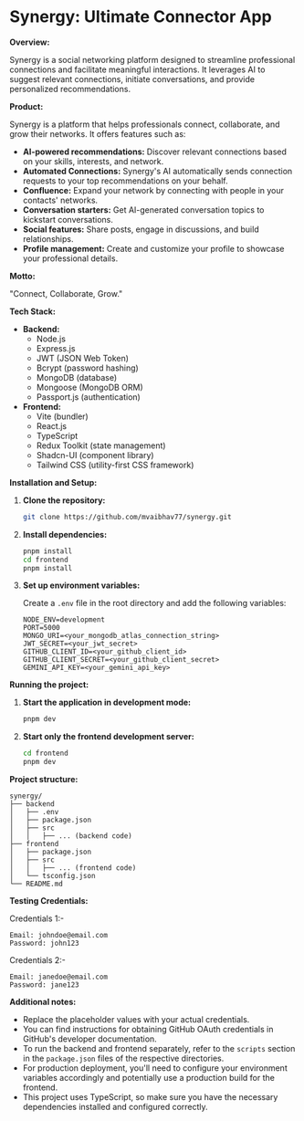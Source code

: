 # **Synergy: Ultimate Connector App**

**Overview:**

Synergy is a social networking platform designed to streamline professional connections and facilitate meaningful interactions. It leverages AI to suggest relevant connections, initiate conversations, and provide personalized recommendations.

**Product:**

Synergy is a platform that helps professionals connect, collaborate, and grow their networks. It offers features such as:

- **AI-powered recommendations:** Discover relevant connections based on your skills, interests, and network.
- **Automated Connections:** Synergy's AI automatically sends connection requests to your top recommendations on your behalf.
- **Confluence:** Expand your network by connecting with people in your contacts' networks.
- **Conversation starters:** Get AI-generated conversation topics to kickstart conversations.
- **Social features:** Share posts, engage in discussions, and build relationships.
- **Profile management:** Create and customize your profile to showcase your professional details.

**Motto:**

"Connect, Collaborate, Grow."

**Tech Stack:**

- **Backend:**
  - Node.js
  - Express.js
  - JWT (JSON Web Token)
  - Bcrypt (password hashing)
  - MongoDB (database)
  - Mongoose (MongoDB ORM)
  - Passport.js (authentication)
- **Frontend:**
  - Vite (bundler)
  - React.js
  - TypeScript
  - Redux Toolkit (state management)
  - Shadcn-UI (component library)
  - Tailwind CSS (utility-first CSS framework)

**Installation and Setup:**

1. **Clone the repository:**

   ```bash
   git clone https://github.com/mvaibhav77/synergy.git
   ```

2. **Install dependencies:**

   ```bash
   pnpm install
   cd frontend
   pnpm install
   ```

3. **Set up environment variables:**

   Create a `.env` file in the root directory and add the following variables:

   ```
   NODE_ENV=development
   PORT=5000
   MONGO_URI=<your_mongodb_atlas_connection_string>
   JWT_SECRET=<your_jwt_secret>
   GITHUB_CLIENT_ID=<your_github_client_id>
   GITHUB_CLIENT_SECRET=<your_github_client_secret>
   GEMINI_API_KEY=<your_gemini_api_key>
   ```

**Running the project:**

1. **Start the application in development mode:**

   ```bash
   pnpm dev
   ```

2. **Start only the frontend development server:**

   ```bash
   cd frontend
   pnpm dev
   ```

**Project structure:**

```
synergy/
├── backend
│   ├── .env
│   ├── package.json
│   ├── src
│   │   ├── ... (backend code)
├── frontend
│   ├── package.json
│   ├── src
│   │   ├── ... (frontend code)
│   └── tsconfig.json
└── README.md
```

**Testing Credentials:**

Credentials 1:-
```
Email: johndoe@email.com
Password: john123
```

Credentials 2:-
```
Email: janedoe@email.com
Password: jane123
```

**Additional notes:**

- Replace the placeholder values with your actual credentials.
- You can find instructions for obtaining GitHub OAuth credentials in GitHub's developer documentation.
- To run the backend and frontend separately, refer to the `scripts` section in the `package.json` files of the respective directories.
- For production deployment, you'll need to configure your environment variables accordingly and potentially use a production build for the frontend.
- This project uses TypeScript, so make sure you have the necessary dependencies installed and configured correctly.

